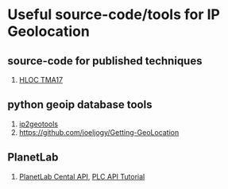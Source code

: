 # Useful source-code/tools for IP Geolocation

## source-code for published techniques
1. [HLOC TMA17](https://github.com/tumi8/hloc/tree/tma17)

## python geoip database tools
1. [ip2geotools](https://github.com/tomas-net/ip2geotools)
1. https://github.com/joeljogy/Getting-GeoLocation

## PlanetLab
1. [PlanetLab Cental API](https://www.planet-lab.org/doc/plc_api), [PLC API Tutorial](https://www.planet-lab.org/doc/plcapitut)
